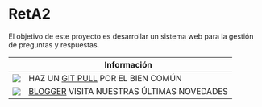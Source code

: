 # RetA2

El objetivo de este proyecto es desarrollar un sistema web para la gestión de preguntas y respuestas.

|  | Información |
| ------ | -------- |
| ![](http://findicons.com/files/icons/584/the_last_order_plus/128/alarm.png) | HAZ UN [GIT PULL](https://github.com/profeIAP/panelDeControl/wiki#actualizaci%C3%B3n) POR EL BIEN COMÚN |
| ![](http://findicons.com/files/icons/1066/orb/96/blogger.png) | [BLOGGER](http://semillerodeempresas.blogspot.com.es/search/label/%7BReta2%7D) VISITA NUESTRAS ÚLTIMAS NOVEDADES |
